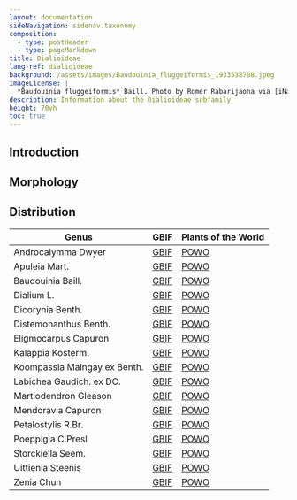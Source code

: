 ```yaml
---
layout: documentation
sideNavigation: sidenav.taxonomy
composition:
  - type: postHeader
  - type: pageMarkdown
title: Dialioideae
lang-ref: dialioideae
background: /assets/images/Baudouinia_fluggeiformis_1933538708.jpeg
imageLicense: |
  *Baudouinia fluggeiformis* Baill. Photo by Romer Rabarijaona via [iNaturalist](https://www.gbif.org/occurrence/1933538708)
description: Information about the Dialioideae subfamily
height: 70vh
toc: true
---
```


## Introduction

## Morphology

## Distribution

|Genus                  |     GBIF                     | Plants of the World   |
| --------------------- |------------------------------|-----------------------|
|	Androcalymma Dwyer	|	[GBIF](https://www.gbif.org/species/2947111)	|	[POWO](http://www.plantsoftheworldonline.org/taxon/urn:lsid:ipni.org:names:296592-2)	|
|	Apuleia Mart.	|	[GBIF](https://www.gbif.org/species/2955914)	|	[POWO](http://www.plantsoftheworldonline.org/taxon/urn:lsid:ipni.org:names:331358-2)	|
|	Baudouinia Baill.	|	[GBIF](https://www.gbif.org/species/2963752)	|	[POWO](http://www.plantsoftheworldonline.org/taxon/urn:lsid:ipni.org:names:21792-1)	|
|	Dialium L.	|	[GBIF](https://www.gbif.org/species/2970932)	|	[POWO](http://www.plantsoftheworldonline.org/taxon/urn:lsid:ipni.org:names:22238-1)	|
|	Dicorynia Benth.	|	[GBIF](https://www.gbif.org/species/2944649)	|	[POWO](http://www.plantsoftheworldonline.org/taxon/urn:lsid:ipni.org:names:22251-1)	|
|	Distemonanthus Benth.	|	[GBIF](https://www.gbif.org/species/2964856)	|	[POWO](http://www.plantsoftheworldonline.org/taxon/urn:lsid:ipni.org:names:22286-1)	|
|	Eligmocarpus Capuron	|	[GBIF](https://www.gbif.org/species/2960218)	|	[POWO](http://www.plantsoftheworldonline.org/taxon/urn:lsid:ipni.org:names:22353-1)	|
|	Kalappia Kosterm.	|	[GBIF](https://www.gbif.org/species/2939855)	|	[POWO](http://www.plantsoftheworldonline.org/taxon/urn:lsid:ipni.org:names:22688-1)	|
|	Koompassia Maingay ex Benth.	|	[GBIF](https://www.gbif.org/species/2952890)	|	[POWO](http://www.plantsoftheworldonline.org/taxon/urn:lsid:ipni.org:names:22706-1)	|
|	Labichea Gaudich. ex DC.	|	[GBIF](https://www.gbif.org/species/2975908)	|	[POWO](http://www.plantsoftheworldonline.org/taxon/urn:lsid:ipni.org:names:22721-1)	|
|	Martiodendron Gleason	|	[GBIF](https://www.gbif.org/species/2948702)	|	[POWO](http://www.plantsoftheworldonline.org/taxon/urn:lsid:ipni.org:names:326830-2)	|
|	Mendoravia Capuron	|	[GBIF](https://www.gbif.org/species/2960417)	|	[POWO](http://www.plantsoftheworldonline.org/taxon/urn:lsid:ipni.org:names:22926-1)	|
|	Petalostylis R.Br.	|	[GBIF](https://www.gbif.org/species/8293499)	|	[POWO](http://www.plantsoftheworldonline.org/taxon/urn:lsid:ipni.org:names:23198-1)	|
|	Poeppigia C.Presl	|	[GBIF](https://www.gbif.org/species/5938931)	|	[POWO](http://www.plantsoftheworldonline.org/taxon/urn:lsid:ipni.org:names:30241950-2)	|
|	Storckiella Seem.	|	[GBIF](https://www.gbif.org/species/2949438)	|	[POWO](http://www.plantsoftheworldonline.org/taxon/urn:lsid:ipni.org:names:23621-1)	|
|	Uittienia Steenis	|	[GBIF](https://www.gbif.org/species/8351407)	|	[POWO](http://www.plantsoftheworldonline.org/taxon/urn:lsid:ipni.org:names:23744-1)	|
|	Zenia Chun	|	[GBIF](https://www.gbif.org/species/2963590)	|	[POWO](http://www.plantsoftheworldonline.org/taxon/urn:lsid:ipni.org:names:23839-1)	|
